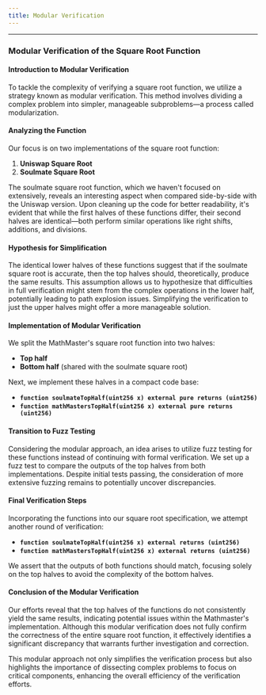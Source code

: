 ```yaml
---
title: Modular Verification
---
```


---

### Modular Verification of the Square Root Function

#### Introduction to Modular Verification
To tackle the complexity of verifying a square root function, we utilize a strategy known as modular verification. This method involves dividing a complex problem into simpler, manageable subproblems—a process called modularization. 

#### Analyzing the Function
Our focus is on two implementations of the square root function:
1. **Uniswap Square Root**
2. **Soulmate Square Root**

The soulmate square root function, which we haven't focused on extensively, reveals an interesting aspect when compared side-by-side with the Uniswap version. Upon cleaning up the code for better readability, it's evident that while the first halves of these functions differ, their second halves are identical—both perform similar operations like right shifts, additions, and divisions.

#### Hypothesis for Simplification
The identical lower halves of these functions suggest that if the soulmate square root is accurate, then the top halves should, theoretically, produce the same results. This assumption allows us to hypothesize that difficulties in full verification might stem from the complex operations in the lower half, potentially leading to path explosion issues. Simplifying the verification to just the upper halves might offer a more manageable solution.

#### Implementation of Modular Verification
We split the MathMaster's square root function into two halves:
- **Top half**
- **Bottom half** (shared with the soulmate square root)

Next, we implement these halves in a compact code base:
- **`function soulmateTopHalf(uint256 x) external pure returns (uint256)`**
- **`function mathMastersTopHalf(uint256 x) external pure returns (uint256)`**

#### Transition to Fuzz Testing
Considering the modular approach, an idea arises to utilize fuzz testing for these functions instead of continuing with formal verification. We set up a fuzz test to compare the outputs of the top halves from both implementations. Despite initial tests passing, the consideration of more extensive fuzzing remains to potentially uncover discrepancies.

#### Final Verification Steps
Incorporating the functions into our square root specification, we attempt another round of verification:
- **`function soulmateTopHalf(uint256 x) external returns (uint256)`**
- **`function mathMastersTopHalf(uint256 x) external returns (uint256)`**

We assert that the outputs of both functions should match, focusing solely on the top halves to avoid the complexity of the bottom halves.

#### Conclusion of the Modular Verification
Our efforts reveal that the top halves of the functions do not consistently yield the same results, indicating potential issues within the Mathmaster's implementation. Although this modular verification does not fully confirm the correctness of the entire square root function, it effectively identifies a significant discrepancy that warrants further investigation and correction.

This modular approach not only simplifies the verification process but also highlights the importance of dissecting complex problems to focus on critical components, enhancing the overall efficiency of the verification efforts.